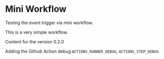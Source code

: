 # Mini Workflow

Testing the event trigger via mini workflow.

This is a very simple workflow.

Content for the version 0.2.0

Adding the Github Action debug `ACTIONS_RUNNER_DEBUG`, `ACTIONS_STEP_DEBUG`
